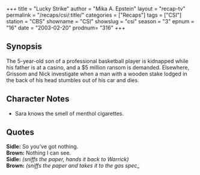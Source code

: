 +++
title = "Lucky Strike"
author = "Mika A. Epstein"
layout = "recap-tv"
permalink = "/recaps/csi/:title/"
categories = ["Recaps"]
tags = ["CSI"]
station = "CBS"
showname = "CSI"
showslug = "csi"
season = "3"
epnum = "16"
date = "2003-02-20"
prodnum= "316"
+++

## Synopsis

The 5-year-old son of a professional basketball player is kidnapped while his father is at a casino, and a $5 million ransom is demanded. Elsewhere, Grissom and Nick investigate when a man with a wooden stake lodged in the back of his head stumbles out of his car and dies.

## Character Notes

* Sara knows the smell of menthol cigarettes.

## Quotes

**Sidle:** So you've got nothing.  
**Brown:** Nothing I can see.  
**Sidle:** _(sniffs the paper, hands it back to Warrick)_  
**Brown:** _(sniffs the paper and takes it to the gas spec__

